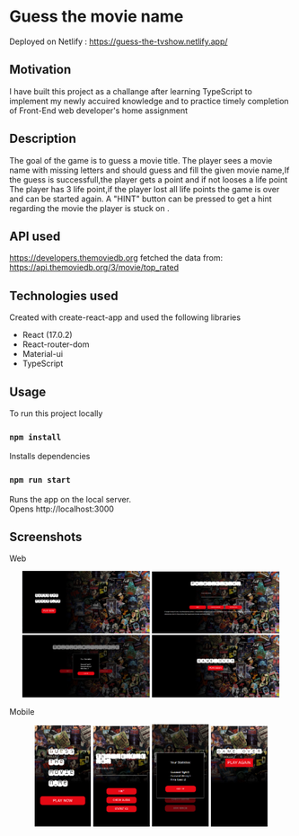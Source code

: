 # Guess the movie name

Deployed on Netlify : https://guess-the-tvshow.netlify.app/

## Motivation

I have built this project as a challange after learning TypeScript to implement my newly accuired knowledge and to practice timely completion of Front-End web developer's home assignment

## Description

The goal of the game is to guess a movie title.
The player sees a movie name with missing letters and should guess and fill the given movie name,If the guess is successfull,the player gets a point and if not looses a life point
The player has 3 life point,if the player lost all life points the game is over and can be started again.
A "HINT" button can be pressed to get a hint regarding the movie the player is stuck on
.

## API used

https://developers.themoviedb.org
fetched the data from:
https://api.themoviedb.org/3/movie/top_rated

## Technologies used

Created with create-react-app and used the following libraries

- React (17.0.2)
- React-router-dom
- Material-ui
- TypeScript

## Usage

To run this project locally

### `npm install`

Installs dependencies

### `npm run start`

Runs the app on the local server.<br>
Opens http://localhost:3000

## Screenshots

Web

<p align="center">  
      <img alt="home" src="/public/screenshots/home-web.PNG" width="45%">
      <img alt="gameplay" src="public/screenshots/gameplay-web.PNG" width="45%">
      <img alt="popup" src="public/screenshots/popup-web.PNG" width="45%">
      <img alt="gameover" src="public/screenshots/gameover-web.PNG" width="45%">
</p>
Mobile
<p align="center">  
      <img alt="mobilehome" src="public/screenshots/home-mobile.PNG" width="20%">
      <img alt="mobilegameplay" src="public/screenshots/gameplay-mobile.PNG" width="20%">
      <img alt="mobilepopup" src="public/screenshots/popup-mobile.PNG" width="20%">
      <img alt="mobilegameover" src="public/screenshots/gameover-mobile.PNG" width="20%">
</p>
